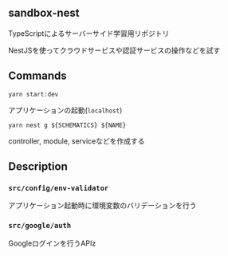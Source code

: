 ## sandbox-nest
TypeScriptによるサーバーサイド学習用リポジトリ

NestJSを使ってクラウドサービスや認証サービスの操作などを試す

## Commands

`yarn start:dev`

アプリケーションの起動(`localhost`)

`yarn nest g ${SCHEMATICS} ${NAME}`

controller, module, serviceなどを作成する

## Description

### `src/config/env-validator`

アプリケーション起動時に環境変数のバリデーションを行う

### `src/google/auth`

Googleログインを行うAPIz


